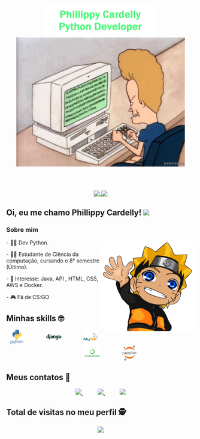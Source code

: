 <p align="center">
  <a href="#">
    <img align="center" width="300" src="cardelly.png" />
  </a>
  <a href="#">
    <img align="center" width="450" src="dev.gif" />
  </a>
</p>
</br>
</br>
<p align="center">
  <a href="https://github.com/anuraghazra/github-readme-stats">
    <img
      align="center"
      src="https://github-readme-stats.vercel.app/api/top-langs/?username=Cardelly&layout=compact&langs_count=7&theme=dracula"
    />
  </a>
  <a href="https://github.com/anuraghazra/github-readme-stats">
    <img
      align="center"
      height="165"
      src="https://github-readme-stats.vercel.app/api?username=Cardelly&show_icons=true&theme=dracula&include_all_commits=true&count_private=true"
    />
  </a>
</p>

## Oi, eu me chamo Phillippy Cardelly! <img src="https://raw.githubusercontent.com/iampavangandhi/iampavangandhi/master/gifs/Hi.gif" width="30px"></h2>

### Sobre mim
<div style="display: inline_block"  >
<img align="right" width="250" height="250" style="border-radius:30px;" src="naruto.gif?raw=true" />
<p> - 👨‍💻 Dev Python. </p>
<p> - 👨‍🎓 Estudante de Ciência da computação, cursando o 8° semestre (Último). </p>
<p> - 🎯 Interesse: Java, API , HTML, CSS, AWS e Docker. </p>
<p> - 🎮 Fã de CS:GO </p>
  
</div>

## Minhas skills :nerd_face:
<div align="center">
    <img height="40" src="https://github.com/devicons/devicon/blob/master/icons/python/python-original-wordmark.svg">
    &nbsp;&nbsp;&nbsp;&nbsp;&nbsp;&nbsp;&nbsp;&nbsp;&nbsp;&nbsp;&nbsp;&nbsp;&nbsp;
    <img height="40" src="https://github.com/devicons/devicon/blob/master/icons/django/django-plain-wordmark.svg">
    &nbsp;&nbsp;&nbsp;&nbsp;&nbsp;&nbsp;&nbsp;&nbsp;&nbsp;&nbsp;&nbsp;&nbsp;&nbsp;
    <img height="40" src="https://github.com/devicons/devicon/blob/master/icons/mysql/mysql-original-wordmark.svg">
    &nbsp;&nbsp;&nbsp;&nbsp;&nbsp;&nbsp;&nbsp;&nbsp;&nbsp;&nbsp;&nbsp;&nbsp;&nbsp;
    <img height="40" src="https://github.com/devicons/devicon/blob/master/icons/anaconda/anaconda-original-wordmark.svg">
    &nbsp;&nbsp;&nbsp;&nbsp;&nbsp;&nbsp;&nbsp;&nbsp;&nbsp;&nbsp;&nbsp;&nbsp;&nbsp;
    <img height="40" src="https://github.com/devicons/devicon/blob/master/icons/jupyter/jupyter-original-wordmark.svg" >
   
</div>

## Meus contatos :iphone:

<p align="center">
    <a href="https://github.com/Cardelly">
        <img  src="https://img.shields.io/badge/github-%23100000.svg?&style=for-the-badge&logo=github&logoColor=white&link=mailto:https://github.com/Cardelly">
    </a>
    &nbsp;&nbsp;&nbsp;&nbsp;&nbsp;&nbsp;&nbsp;&nbsp;&nbsp;
    <a href="mailto:phillippycardelly@gmail.com">
        <img src="https://img.shields.io/badge/gmail-D14836?&style=for-the-badge&logo=gmail&logoColor=white&link=mailto:phillippycardelly@gmail.com">
    </a>
    &nbsp;&nbsp;&nbsp;&nbsp;&nbsp;&nbsp;&nbsp;&nbsp;&nbsp;
    <a href="https://www.linkedin.com/in/phillippy-cardelly-9816a4187">
        <img src="https://img.shields.io/badge/linkedin-%230077B5.svg?&style=for-the-badge&logo=linkedin&logoColor=white&link=mailto:https://www.linkedin.com/in/phillippy-cardelly-9816a4187/">
    </a>
</p>

<p align="center"> 

 ## Total de visitas no meu perfil :detective: <br>
 <p align="center"> 
   <img alingn="center" src="https://profile-counter.glitch.me/Cardelly/count.svg" />
 </p>

</p>
